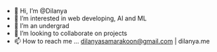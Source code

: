 - 👋 Hi, I’m @Dilanya
- 👀 I’m interested in web developing, AI and ML
- 🌱 I’m an undergrad
- 💞️ I’m looking to collaborate on projects
- 📫 How to reach me ... dilanyasamarakoon@gmail.com |  dilanya.me

<!---
Dilanya/Dilanya is a ✨ special ✨ repository because its `README.md` (this file) appears on your GitHub profile.
You can click the Preview link to take a look at your changes.
--->

